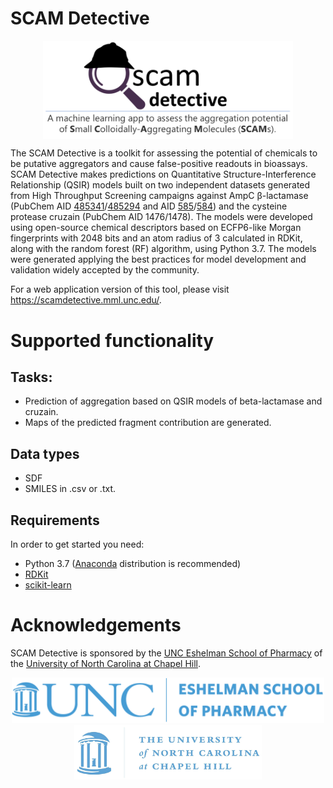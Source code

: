 # SCAM Detective
<p align="center">
  <img align="middle" src="/docs/logo.png" alt="SCAMDetective" width="400px" class="center">
 </p>

The SCAM Detective is a toolkit for assessing the potential of chemicals to be putative aggregators and cause false-positive readouts in bioassays. SCAM Detective makes predictions on Quantitative Structure-Interference Relationship (QSIR) models built on two independent datasets generated from High Throughput Screening campaigns against AmpC β-lactamase (PubChem AID [485341](https://pubchem.ncbi.nlm.nih.gov/bioassay/485341)/[485294](https://pubchem.ncbi.nlm.nih.gov/bioassay/485294) and AID [585](https://pubchem.ncbi.nlm.nih.gov/bioassay/585)/[584](https://pubchem.ncbi.nlm.nih.gov/bioassay/584)) and the cysteine protease cruzain (PubChem AID 1476/1478). The models were developed using open-source chemical descriptors based on ECFP6-like Morgan fingerprints with 2048 bits and an atom radius of 3 calculated in RDKit, along with the random forest (RF) algorithm, using Python 3.7. The models were generated applying the best practices for model development and validation widely accepted by the community.

For a web application version of this tool, please visit https://scamdetective.mml.unc.edu/.

# Supported functionality
## Tasks:
* Prediction of aggregation based on QSIR models of beta-lactamase and cruzain.
* Maps of the predicted fragment contribution are generated.

## Data types
* SDF
* SMILES in .csv or .txt.

## Requirements
In order to get started you need:
* Python 3.7 ([Anaconda](https://www.anaconda.com/distribution/) distribution is recommended)
* [RDKit](https://www.rdkit.org/docs/Install.html)
* [scikit-learn](http://scikit-learn.org/)

# Acknowledgements

SCAM Detective is sponsored by the [UNC Eshelman School of Pharmacy](https://pharmacy.unc.edu/) of the [University of North Carolina at Chapel Hill](https://www.unc.edu/).
<p align="middle">
  <img src="./docs/ESOP.png" alt="ESOP" width="500px">
  <img src="./docs/UNC.jpg" alt="UNC" width="300px">
  <br>
</p>
